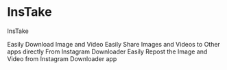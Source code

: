 # InsTake
InsTake

Easily Download Image and Video
Easily Share Images and Videos to Other apps directly From Instagram Downloader
Easily Repost the Image and Video from Instagram Downloader app
